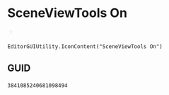 # SceneViewTools On
![](/img/SceneViewTools%20On.png)

``` CSharp
EditorGUIUtility.IconContent("SceneViewTools On")
```
## GUID
```
3841085240681098494
```
